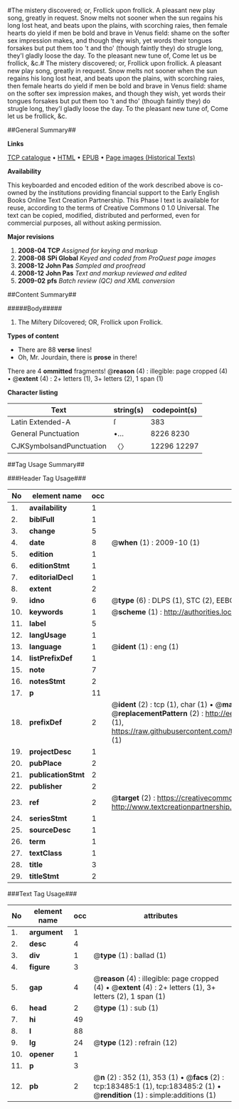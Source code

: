 #The mistery discovered; or, Frollick upon frollick. A pleasant new play song, greatly in request. Snow melts not sooner when the sun regains his long lost heat, and beats upon the plains, with scorching raies, then female hearts do yield if men be bold and brave in Venus field: shame on the softer sex impression makes, and though they wish, yet words their tongues forsakes but put them too 't and tho' (though faintly they) do strugle long, they'l gladly loose the day. To the pleasant new tune of, Come let us be frollick, &c.#
The mistery discovered; or, Frollick upon frollick. A pleasant new play song, greatly in request. Snow melts not sooner when the sun regains his long lost heat, and beats upon the plains, with scorching raies, then female hearts do yield if men be bold and brave in Venus field: shame on the softer sex impression makes, and though they wish, yet words their tongues forsakes but put them too 't and tho' (though faintly they) do strugle long, they'l gladly loose the day. To the pleasant new tune of, Come let us be frollick, &c.

##General Summary##

**Links**

[TCP catalogue](http://www.ota.ox.ac.uk/tcp/)  • 
[HTML](http://tei.it.ox.ac.uk/tcp/Texts-HTML/free/B04/B04447.html)  • 
[EPUB](http://tei.it.ox.ac.uk/tcp/Texts-EPUB/free/B04/B04447.epub) • 
[Page images (Historical Texts)](https://data.historicaltexts.jisc.ac.uk/view?pubId=eebo-99887830e&pageId=eebo-99887830e-183485-1)

**Availability**

This keyboarded and encoded edition of the
	       work described above is co-owned by the institutions
	       providing financial support to the Early English Books
	       Online Text Creation Partnership. This Phase I text is
	       available for reuse, according to the terms of Creative
	       Commons 0 1.0 Universal. The text can be copied,
	       modified, distributed and performed, even for
	       commercial purposes, all without asking permission.

**Major revisions**

1. __2008-04__ __TCP__ *Assigned for keying and markup*
1. __2008-08__ __SPi Global__ *Keyed and coded from ProQuest page images*
1. __2008-12__ __John Pas__ *Sampled and proofread*
1. __2008-12__ __John Pas__ *Text and markup reviewed and edited*
1. __2009-02__ __pfs__ *Batch review (QC) and XML conversion*

##Content Summary##

#####Body#####

1. The Miſtery Diſcovered; OR, Frollick upon Frollick.

**Types of content**

  * There are 88 **verse** lines!
  * Oh, Mr. Jourdain, there is **prose** in there!

There are 4 **ommitted** fragments! 
 @__reason__ (4) : illegible: page cropped (4)  •  @__extent__ (4) : 2+ letters (1), 3+ letters (2), 1 span (1)

**Character listing**


|Text|string(s)|codepoint(s)|
|---|---|---|
|Latin Extended-A|ſ|383|
|General Punctuation|•…|8226 8230|
|CJKSymbolsandPunctuation|〈〉|12296 12297|

##Tag Usage Summary##

###Header Tag Usage###

|No|element name|occ|attributes|
|---|---|---|---|
|1.|__availability__|1||
|2.|__biblFull__|1||
|3.|__change__|5||
|4.|__date__|8| @__when__ (1) : 2009-10 (1)|
|5.|__edition__|1||
|6.|__editionStmt__|1||
|7.|__editorialDecl__|1||
|8.|__extent__|2||
|9.|__idno__|6| @__type__ (6) : DLPS (1), STC (2), EEBO-CITATION (1), PROQUEST (1), VID (1)|
|10.|__keywords__|1| @__scheme__ (1) : http://authorities.loc.gov/ (1)|
|11.|__label__|5||
|12.|__langUsage__|1||
|13.|__language__|1| @__ident__ (1) : eng (1)|
|14.|__listPrefixDef__|1||
|15.|__note__|7||
|16.|__notesStmt__|2||
|17.|__p__|11||
|18.|__prefixDef__|2| @__ident__ (2) : tcp (1), char (1)  •  @__matchPattern__ (2) : ([0-9\-]+):([0-9IVX]+) (1), (.+) (1)  •  @__replacementPattern__ (2) : http://eebo.chadwyck.com/downloadtiff?vid=$1&page=$2 (1), https://raw.githubusercontent.com/textcreationpartnership/Texts/master/tcpchars.xml#$1 (1)|
|19.|__projectDesc__|1||
|20.|__pubPlace__|2||
|21.|__publicationStmt__|2||
|22.|__publisher__|2||
|23.|__ref__|2| @__target__ (2) : https://creativecommons.org/publicdomain/zero/1.0/ (1), http://www.textcreationpartnership.org/docs/. (1)|
|24.|__seriesStmt__|1||
|25.|__sourceDesc__|1||
|26.|__term__|1||
|27.|__textClass__|1||
|28.|__title__|3||
|29.|__titleStmt__|2||


###Text Tag Usage###

|No|element name|occ|attributes|
|---|---|---|---|
|1.|__argument__|1||
|2.|__desc__|4||
|3.|__div__|1| @__type__ (1) : ballad (1)|
|4.|__figure__|3||
|5.|__gap__|4| @__reason__ (4) : illegible: page cropped (4)  •  @__extent__ (4) : 2+ letters (1), 3+ letters (2), 1 span (1)|
|6.|__head__|2| @__type__ (1) : sub (1)|
|7.|__hi__|49||
|8.|__l__|88||
|9.|__lg__|24| @__type__ (12) : refrain (12)|
|10.|__opener__|1||
|11.|__p__|3||
|12.|__pb__|2| @__n__ (2) : 352 (1), 353 (1)  •  @__facs__ (2) : tcp:183485:1 (1), tcp:183485:2 (1)  •  @__rendition__ (1) : simple:additions (1)|
